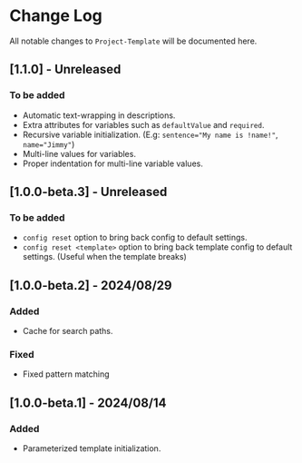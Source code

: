 # Change Log
All notable changes to `Project-Template` will be documented here.

## [1.1.0] - Unreleased

### To be added
- Automatic text-wrapping in descriptions.
- Extra attributes for variables such as `defaultValue` and `required`.
- Recursive variable initialization. (E.g: `sentence="My name is !name!"`, `name="Jimmy"`)
- Multi-line values for variables.
- Proper indentation for multi-line variable values.

## [1.0.0-beta.3] - Unreleased

### To be added
- `config reset` option to bring back config to default settings.
- `config reset <template>` option to bring back template config to default settings. (Useful when the template breaks)

## [1.0.0-beta.2] - 2024/08/29

### Added
- Cache for search paths.

### Fixed
- Fixed pattern matching

## [1.0.0-beta.1] - 2024/08/14

### Added
- Parameterized template initialization.